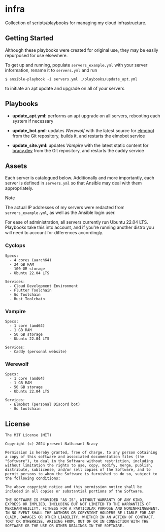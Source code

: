 # infra

Collection of scripts/playbooks for managing my cloud infrastructure.

## Getting Started

Although these playbooks were created for original use, they may be easily repurposed for use elsewhere.

To get up and running, populate `servers_example.yml` with your server information, rename it to `servers.yml` and run

```shell
$ ansible-playbook -i servers.yml ./playbooks/update_apt.yml
```

to initiate an apt update and upgrade on all of your servers.

## Playbooks

- **update_apt.yml**: performs an apt upgrade on all servers, rebooting each system if necessary

- **update_bot.yml**: updates *Werewolf* with the latest source for [elmobot](https://github.com/servusdei2018/elmobot) from the Git repository, builds it, and restarts the elmobot service

- **update_site.yml**: updates *Vampire* with the latest static content for [bracy.dev](https://bracy.dev) from the Git repository, and restarts the caddy service

## Assets

Each server is catalogued below. Additionally and more importantly, each server is defined in `servers.yml` so that Ansible may deal with them appropriately.

> [!NOTE]
> The actual IP addresses of my servers were redacted from `servers_example.yml`, as well as the Ansible login user.

For ease of administration, all servers currently run Ubuntu 22.04 LTS. Playbooks take this into account, and if you're running another distro you will need to account for differences accordingly.

### Cyclops

```
Specs:
  - 4 cores (aarch64)
  - 24 GB RAM
  - 100 GB storage
  - Ubuntu 22.04 LTS

Services:
  - Cloud Development Environment
  - Flutter Toolchain
  - Go Toolchain
  - Rust Toolchain
```

### Vampire

```
Specs:
  - 1 core (amd64)
  - 1 GB RAM
  - 50 GB storage
  - Ubuntu 22.04 LTS

Services:
  - Caddy (personal website)
```

### Werewolf

```
Specs:
  - 1 core (amd64)
  - 1 GB RAM
  - 50 GB storage
  - Ubuntu 22.04 LTS

Services:
  - Elmobot (personal Discord bot)
  - Go toolchain
```

## License

```
The MIT License (MIT)

Copyright (c) 2024-present Nathanael Bracy

Permission is hereby granted, free of charge, to any person obtaining a copy of this software and associated documentation files (the "Software"), to deal in the Software without restriction, including without limitation the rights to use, copy, modify, merge, publish, distribute, sublicense, and/or sell copies of the Software, and to permit persons to whom the Software is furnished to do so, subject to the following conditions:

The above copyright notice and this permission notice shall be included in all copies or substantial portions of the Software.

THE SOFTWARE IS PROVIDED "AS IS", WITHOUT WARRANTY OF ANY KIND, EXPRESS OR IMPLIED, INCLUDING BUT NOT LIMITED TO THE WARRANTIES OF MERCHANTABILITY, FITNESS FOR A PARTICULAR PURPOSE AND NONINFRINGEMENT. IN NO EVENT SHALL THE AUTHORS OR COPYRIGHT HOLDERS BE LIABLE FOR ANY CLAIM, DAMAGES OR OTHER LIABILITY, WHETHER IN AN ACTION OF CONTRACT, TORT OR OTHERWISE, ARISING FROM, OUT OF OR IN CONNECTION WITH THE SOFTWARE OR THE USE OR OTHER DEALINGS IN THE SOFTWARE.
```